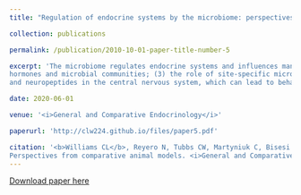 ```yaml
---
title: "Regulation of endocrine systems by the microbiome: perspectives from comparative animal models"

collection: publications

permalink: /publication/2010-10-01-paper-title-number-5

excerpt: 'The microbiome regulates endocrine systems and influences many aspects of hormone signaling. Using examples from different animal taxa, we highlight the state of the science in microbiome research as it relates to endocrinology and endocrine disruption research. Using a comparative approach discussing fish, birds, and mammals, we demonstrate the bidirectional interaction between microbiota and hormone systems, presenting concepts that include (1) gastrointestinal microbiome regulation of the neuroendocrine feeding axis; (2) stress
hormones and microbial communities; (3) the role of site-specific microbiota in animal reproduction; (4) microbiome effects on the neuroendocrine systems and behavior; and (5) novel mechanisms of endocrine disruption through the microbiome. This mini-review demonstrates that hormones can directly affect the richness and diversity of microbiota and conversely, microbiota can influence hormone production and mediate their functions in animals. In addition, microbiota can influence the action of a diverse range of neurotransmitters
and neuropeptides in the central nervous system, which can lead to behavioral disruptions. As many animals have species-specific reproductive behaviors, it is important to understand how shifts in the microbiota relate to these complex interactions between sexes. This is especially important for captive animals on specialized diets, and there are significant implications for microbiome research in conservation and reproductive biology. For example, microbial metabolites may modify motility of gametes or modulate hormone-receptor interactions in reproductive tissues. Thus, efforts to incorporate metabolomics into the science of microbiome-endocrine relationships, both those produced by the host and those generated from microbial metabolism, are increasingly needed. These concepts have fostered an exciting emerging era in comparative endocrinology.'

date: 2020-06-01

venue: '<i>General and Comparative Endocrinology</i>'

paperurl: 'http://clw224.github.io/files/paper5.pdf'

citation: '<b>Williams CL</b>, Reyero N, Tubbs CW, Martyniuk C, Bisesi JH (2020). Microbiome-endocrine regulation:
Perspectives from comparative animal models. <i>General and Comparative Endocrinology</i>, 292: 113437.'
---
```


[Download paper here](http://clw224.github.io/files/paper5.pdf)

